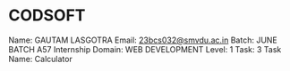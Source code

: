 # CODSOFT
Name: GAUTAM LASGOTRA
Email: 23bcs032@smvdu.ac.in
Batch: JUNE BATCH A57
Internship Domain: WEB DEVELOPMENT
Level: 1
Task: 3
Task Name: Calculator
